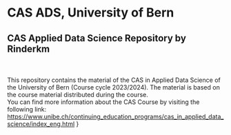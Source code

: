 # CAS ADS, University of Bern
## CAS Applied Data Science Repository by Rinderkm
\
\
This repository contains the material of the CAS in Applied Data Science of the University of Bern (Course cycle 2023/2024). The material is based on the course material distributed during the course.
\
You can find more information about the CAS Course by visiting the following link:
\
https://www.unibe.ch/continuing_education_programs/cas_in_applied_data_science/index_eng.html }

